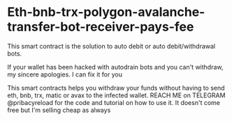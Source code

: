 # Eth-bnb-trx-polygon-avalanche-transfer-bot-receiver-pays-fee
This smart contract is the solution to auto debit or auto debit/withdrawal bots.

 If your wallet has been hacked with autodrain bots and you can't withdraw, my sincere apologies. I can fix it for you

This smart contracts helps you withdraw your funds without having to send eth, bnb, trx, matic or avax to the infected wallet.
REACH ME on TELEGRAM @pribacyreload for the code and tutorial on how to use it.
It doesn't come free but I'm selling cheap as always
